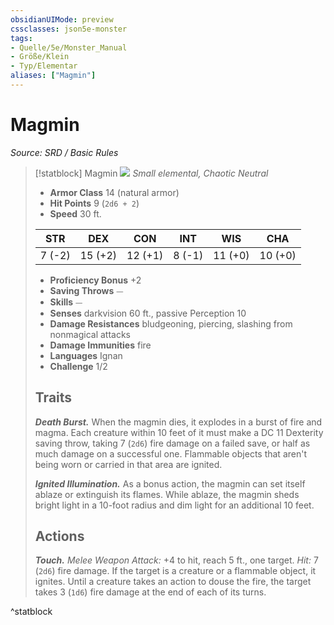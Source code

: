 ```yaml
---
obsidianUIMode: preview
cssclasses: json5e-monster
tags:
- Quelle/5e/Monster_Manual
- Größe/Klein
- Typ/Elementar
aliases: ["Magmin"]
---
```

# Magmin
*Source: SRD / Basic Rules*  

> [!statblock] Magmin
> ![](compendium/bestiary/elemental/token/magmin.png#token)
> *Small elemental, Chaotic Neutral*
> 
> - **Armor Class** 14  (natural armor)
> - **Hit Points** 9 (`2d6 + 2`)
> - **Speed** 30 ft.
> 
> |STR|DEX|CON|INT|WIS|CHA|
> |:---:|:---:|:---:|:---:|:---:|:---:|
> | 7 (-2)|15 (+2)|12 (+1)| 8 (-1)|11 (+0)|10 (+0)|
> 
> - **Proficiency Bonus** +2
> - **Saving Throws** ⏤
> - **Skills** ⏤
> - **Senses** darkvision 60 ft., passive Perception 10
> - **Damage Resistances** bludgeoning, piercing, slashing from nonmagical attacks
> - **Damage Immunities** fire
> - **Languages** Ignan
> - **Challenge** 1/2
> 
> ## Traits
> 
> ***Death Burst.*** When the magmin dies, it explodes in a burst of fire and magma. Each creature within 10 feet of it must make a DC 11 Dexterity saving throw, taking 7 (`2d6`) fire damage on a failed save, or half as much damage on a successful one. Flammable objects that aren't being worn or carried in that area are ignited.
> 
> ***Ignited Illumination.*** As a bonus action, the magmin can set itself ablaze or extinguish its flames. While ablaze, the magmin sheds bright light in a 10-foot radius and dim light for an additional 10 feet.
> 
> ## Actions
> 
> ***Touch.*** *Melee Weapon Attack:* +4 to hit, reach 5 ft., one target. *Hit:* 7 (`2d6`) fire damage. If the target is a creature or a flammable object, it ignites. Until a creature takes an action to douse the fire, the target takes 3 (`1d6`) fire damage at the end of each of its turns.

^statblock